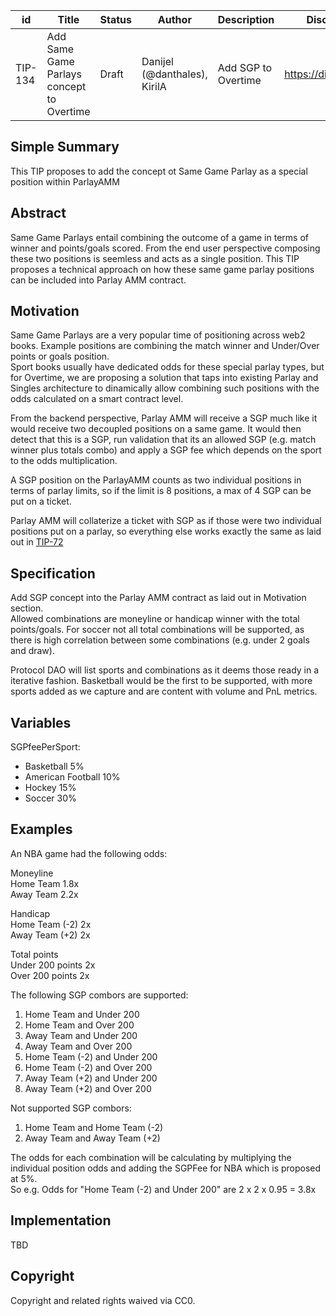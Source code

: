 | id | Title | Status | Author | Description | Discussions to | Created |
| ----------- | ----------- | ----------- | ----------- | ----------- | ----------- | ----------- |
| TIP-134 | Add Same Game Parlays concept to Overtime| Draft | Danijel (@danthales), KirilA | Add SGP to Overtime| https://discord.gg/thales | 2023-03-17


## Simple Summary

This TIP proposes to add the concept ot Same Game Parlay as a special position within ParlayAMM

## Abstract

Same Game Parlays entail combining the outcome of a game in terms of winner and points/goals scored. From the end user perspective composing these two positions is seemless and acts as a single position. This TIP proposes a technical approach on how these same game parlay positions can be included into Parlay AMM contract.
  
## Motivation

Same Game Parlays are a very popular time of positioning across web2 books. Example positions are combining the match winner and Under/Over points or goals position.   
Sport books usually have dedicated odds for these special parlay types, but for Overtime, we are proposing a solution that taps into existing Parlay and Singles architecture to dinamically allow combining such positions with the odds calculated on a smart contract level.  

From the backend perspective, Parlay AMM will receive a SGP much like it would receive two decoupled positions on a same game. It would then detect that this is a SGP, run validation that its an allowed SGP (e.g. match winner plus totals combo) and apply a SGP fee which depends on the sport to the odds multiplication.  

A SGP position on the ParlayAMM counts as two individual positions in terms of parlay limits, so if the limit is 8 positions, a max of 4 SGP can be put on a ticket.  

Parlay AMM will collaterize a ticket with SGP as if those were two individual positions put on a parlay, so everything else works exactly the same as laid out in [TIP-72](https://github.com/thales-markets/thales-improvement-proposals/blob/main/TIPs/TIP-72.md) 

## Specification 

Add SGP concept into the Parlay AMM contract as laid out in Motivation section.  
Allowed combinations are moneyline or handicap winner with the total points/goals. 
For soccer not all total combinations will be supported, as there is high correlation between some combinations (e.g. under 2 goals and draw).  

Protocol DAO will list sports and combinations as it deems those ready in a iterative fashion. Basketball would be the first to be supported, with more sports added as we capture and are content with volume and PnL metrics.        

## Variables  

SGPfeePerSport:
- Basketball 5%  
- American Football 10%  
- Hockey 15%  
- Soccer 30%  

## Examples  

An NBA game had the following odds:  

Moneyline  
Home Team 1.8x  
Away Team 2.2x  

Handicap  
Home Team (-2) 2x  
Away Team (+2) 2x  

Total points  
Under 200 points 2x  
Over 200 points 2x  

The following SGP combors are supported:  
1. Home Team and Under 200   
2. Home Team and Over 200   
3. Away Team and Under 200  
4. Away Team and Over 200  
5. Home Team (-2) and Under 200   
6. Home Team (-2) and Over 200  
7. Away Team (+2) and Under 200  
8. Away Team (+2) and Over 200

Not supported SGP combors:
1. Home Team and Home Team (-2)
2. Away Team and Away Team (+2)

The odds for each combination will be calculating by multiplying the individual position odds and adding the SGPFee for NBA which is proposed at 5%.  
So e.g. Odds for "Home Team (-2) and Under 200" are 2 x 2 x 0.95 = 3.8x

## Implementation

TBD

## Copyright
 
Copyright and related rights waived via CC0.
